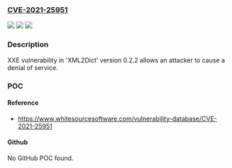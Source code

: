 ### [CVE-2021-25951](https://cve.mitre.org/cgi-bin/cvename.cgi?name=CVE-2021-25951)
![](https://img.shields.io/static/v1?label=Product&message=XML2Dict&color=blue)
![](https://img.shields.io/static/v1?label=Version&message=n%2Fa&color=blue)
![](https://img.shields.io/static/v1?label=Vulnerability&message=XXE&color=brighgreen)

### Description

XXE vulnerability in 'XML2Dict' version 0.2.2 allows an attacker to cause a denial of service.

### POC

#### Reference
- https://www.whitesourcesoftware.com/vulnerability-database/CVE-2021-25951

#### Github
No GitHub POC found.

